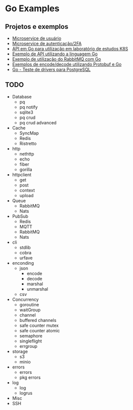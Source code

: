 # Go Examples

## Projetos e exemplos

* [Microservice de usuário](https://github.com/douglaszuqueto/go-user-microservice)
* [Microservice de autenticação/2FA](https://github.com/douglaszuqueto/go-auth-microservice)
* [API em Go para utilização em laboratório de estudos K8S](https://github.com/douglaszuqueto/go-api-k8s)
* [Exemplo de API utilizando a linguagem Go](https://github.com/douglaszuqueto/go-api-boilerplate)
* [Exemplo de utilização do RabbitMQ com Go](https://github.com/douglaszuqueto/go-rabbitmq)
* [Exemplos de encode/decode utilizando Protobuf e Go](https://github.com/douglaszuqueto/go-protobuf-example)
* [Go - Teste de drivers para PostgreSQL](https://github.com/douglaszuqueto/go-postgres-pq-vs-pgx)

## TODO

* Database
    * pq
    * pq notify
    * sqlite3
    * pq crud
    * pq crud advanced
* Cache
    * SyncMap
    * Redis
    * Ristretto
* http
    * nethttp
    * echo
    * fiber
    * gorilla
* httpclient
    * get
    * post
    * context
    * upload
* Queue
    * RabbitMQ
    * Nats
* PubSub
    * Redis
    * MQTT
    * RabbitMQ
    * Nats
* cli
    * stdlib
    * cobra
    * urfave
* enconding
    * json
        * encode
        * decode
        * marshal
        * unmarshal
    * csv
* Concurrency
    * goroutine
    * waitGroup
    * channel
    * buffered channels
    * safe counter mutex
    * safe counter atomic
    * semaphore
    * singleflight
    * errgroup
* storage
    * s3
    * minio
* errors
    * errors
    * pkg errors
* log
    * log
    * logrus
* Misc
* SSH
